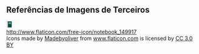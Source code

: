## Referências de Imagens de Terceiros

![favicon.png](favicon.png)  
<a href="http://www.flaticon.com/free-icon/notebook_149917" target="_blank">http://www.flaticon.com/free-icon/notebook_149917</a>  
Icons made by <a href="http://www.flaticon.com/authors/madebyoliver" title="Madebyoliver">Madebyoliver</a> from <a href="http://www.flaticon.com" title="Flaticon">www.flaticon.com</a> is licensed by <a href="http://creativecommons.org/licenses/by/3.0/" title="Creative Commons BY 3.0" target="_blank">CC 3.0 BY</a>  
